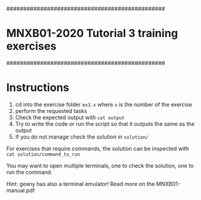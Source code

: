 ###############################################
# MNXB01-2020 Tutorial 3 training exercises
###############################################

# Instructions

1. cd into the exercise folder `ex3.x` where `x` is the number of the exercise
2. perform the requested tasks
3. Check the expected output with `cat output`
4. Try to write the code or run the script so that it outputs the same as the output
5. If you do not manage check the solution in `solution/`

For exercises that require commands, the solution can be inspected with
`cat solution/command_to_run`

You may want to open multiple terminals, one to check the solution, one to run the command.

Hint: geany has also a terminal emulator! Read more on the MNXB01-manual.pdf
